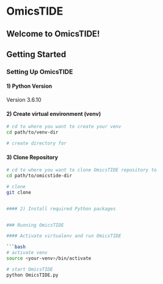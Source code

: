 # OmicsTIDE

## Welcome to OmicsTIDE!



## Getting Started

### Setting Up OmicsTIDE

#### 1) Python Version
Version 3.6.10

#### 2) Create virtual environment (venv)
```bash
# cd to where you want to create your venv
cd path/to/venv-dir

# create directory for
```

#### 3) Clone Repository
```bash
# cd to where you want to clone OmicsTIDE repository to
cd path/to/omicstide-dir

# clone
git clone


#### 2) Install required Python packages


### Running OmicsTIDE

#### Activate virtualenv and run OmicsTIDE

```bash
# activate venv
source <your-venv>/bin/activate

# start OmicsTIDE
python OmicsTIDE.py
```




